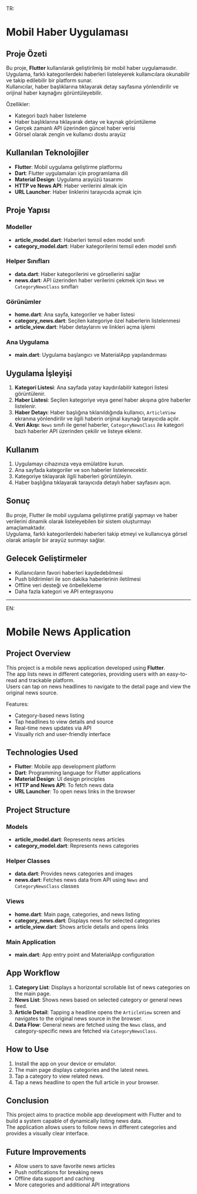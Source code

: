 TR:

# Mobil Haber Uygulaması

## Proje Özeti
Bu proje, **Flutter** kullanılarak geliştirilmiş bir mobil haber uygulamasıdır.  
Uygulama, farklı kategorilerdeki haberleri listeleyerek kullanıcılara okunabilir ve takip edilebilir bir platform sunar.  
Kullanıcılar, haber başlıklarına tıklayarak detay sayfasına yönlendirilir ve orijinal haber kaynağını görüntüleyebilir.

Özellikler:
- Kategori bazlı haber listeleme  
- Haber başlıklarına tıklayarak detay ve kaynak görüntüleme  
- Gerçek zamanlı API üzerinden güncel haber verisi  
- Görsel olarak zengin ve kullanıcı dostu arayüz  

## Kullanılan Teknolojiler
- **Flutter**: Mobil uygulama geliştirme platformu  
- **Dart**: Flutter uygulamaları için programlama dili  
- **Material Design**: Uygulama arayüzü tasarımı  
- **HTTP ve News API**: Haber verilerini almak için  
- **URL Launcher**: Haber linklerini tarayıcıda açmak için  

## Proje Yapısı

### Modeller
- **article_model.dart**: Haberleri temsil eden model sınıfı  
- **category_model.dart**: Haber kategorilerini temsil eden model sınıfı  

### Helper Sınıfları
- **data.dart**: Haber kategorilerini ve görsellerini sağlar  
- **news.dart**: API üzerinden haber verilerini çekmek için `News` ve `CategoryNewsClass` sınıfları  

### Görünümler
- **home.dart**: Ana sayfa, kategoriler ve haber listesi  
- **category_news.dart**: Seçilen kategoriye özel haberlerin listelenmesi  
- **article_view.dart**: Haber detaylarını ve linkleri açma işlemi  

### Ana Uygulama
- **main.dart**: Uygulama başlangıcı ve MaterialApp yapılandırması  

## Uygulama İşleyişi
1. **Kategori Listesi**: Ana sayfada yatay kaydırılabilir kategori listesi görüntülenir.  
2. **Haber Listesi**: Seçilen kategoriye veya genel haber akışına göre haberler listelenir.  
3. **Haber Detayı**: Haber başlığına tıklanıldığında kullanıcı, `ArticleView` ekranına yönlendirilir ve ilgili haberin orijinal kaynağı tarayıcıda açılır.  
4. **Veri Akışı**: `News` sınıfı ile genel haberler, `CategoryNewsClass` ile kategori bazlı haberler API üzerinden çekilir ve listeye eklenir.  

## Kullanım
1. Uygulamayı cihazınıza veya emülatöre kurun.  
2. Ana sayfada kategoriler ve son haberler listelenecektir.  
3. Kategoriye tıklayarak ilgili haberleri görüntüleyin.  
4. Haber başlığına tıklayarak tarayıcıda detaylı haber sayfasını açın.  

## Sonuç
Bu proje, Flutter ile mobil uygulama geliştirme pratiği yapmayı ve haber verilerini dinamik olarak listeleyebilen bir sistem oluşturmayı amaçlamaktadır.  
Uygulama, farklı kategorilerdeki haberleri takip etmeyi ve kullanıcıya görsel olarak anlaşılır bir arayüz sunmayı sağlar.  

## Gelecek Geliştirmeler
- Kullanıcıların favori haberleri kaydedebilmesi  
- Push bildirimleri ile son dakika haberlerinin iletilmesi  
- Offline veri desteği ve önbellekleme  
- Daha fazla kategori ve API entegrasyonu  


---

EN:

# Mobile News Application

## Project Overview
This project is a mobile news application developed using **Flutter**.  
The app lists news in different categories, providing users with an easy-to-read and trackable platform.  
Users can tap on news headlines to navigate to the detail page and view the original news source.

Features:
- Category-based news listing  
- Tap headlines to view details and source  
- Real-time news updates via API  
- Visually rich and user-friendly interface  

## Technologies Used
- **Flutter**: Mobile app development platform  
- **Dart**: Programming language for Flutter applications  
- **Material Design**: UI design principles  
- **HTTP and News API**: To fetch news data  
- **URL Launcher**: To open news links in the browser  

## Project Structure

### Models
- **article_model.dart**: Represents news articles  
- **category_model.dart**: Represents news categories  

### Helper Classes
- **data.dart**: Provides news categories and images  
- **news.dart**: Fetches news data from API using `News` and `CategoryNewsClass` classes  

### Views
- **home.dart**: Main page, categories, and news listing  
- **category_news.dart**: Displays news for selected categories  
- **article_view.dart**: Shows article details and opens links  

### Main Application
- **main.dart**: App entry point and MaterialApp configuration  

## App Workflow
1. **Category List**: Displays a horizontal scrollable list of news categories on the main page.  
2. **News List**: Shows news based on selected category or general news feed.  
3. **Article Detail**: Tapping a headline opens the `ArticleView` screen and navigates to the original news source in the browser.  
4. **Data Flow**: General news are fetched using the `News` class, and category-specific news are fetched via `CategoryNewsClass`.  

## How to Use
1. Install the app on your device or emulator.  
2. The main page displays categories and the latest news.  
3. Tap a category to view related news.  
4. Tap a news headline to open the full article in your browser.  

## Conclusion
This project aims to practice mobile app development with Flutter and to build a system capable of dynamically listing news data.  
The application allows users to follow news in different categories and provides a visually clear interface.  

## Future Improvements
- Allow users to save favorite news articles  
- Push notifications for breaking news  
- Offline data support and caching  
- More categories and additional API integrations  


